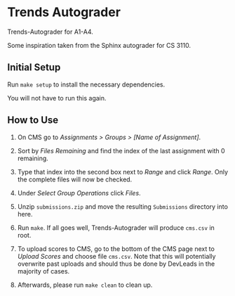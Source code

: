 # Trends Autograder

Trends-Autograder for A1-A4.

Some inspiration taken from the Sphinx autograder for CS 3110.

## Initial Setup

Run `make setup` to install the necessary dependencies.

You will not have to run this again.

## How to Use

1. On CMS go to _Assignments > Groups > [Name of Assignment]_.

2. Sort by _Files Remaining_ and find the index of the last assignment with 0 remaining.

3. Type that index into the second box next to _Range_ and click _Range_. Only the complete files will now be checked.

4. Under _Select Group Operations_ click _Files_.

5. Unzip `submissions.zip` and move the resulting `Submissions` directory into here.

6. Run `make`. If all goes well, Trends-Autograder will produce `cms.csv` in root.

7. To upload scores to CMS, go to the bottom of the CMS page next to _Upload Scores_ and choose file `cms.csv`. Note that this will potentially overwrite past uploads and should thus be done by DevLeads in the majority of cases.

8. Afterwards, please run `make clean` to clean up.
